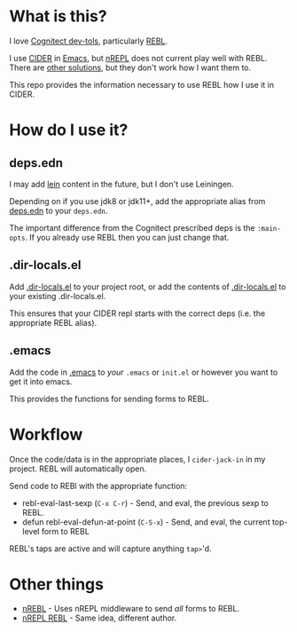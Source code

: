 # What is this?

I love [Cognitect dev-tols](https://www.cognitect.com/dev-tools/), particularly [REBL](https://github.com/cognitect-labs/REBL-distro).

I use [CIDER](https://github.com/clojure-emacs/cider) in [Emacs](https://www.gnu.org/software/emacs/), but [nREPL](https://nrepl.org/nrepl/0.8/index.html) does not current play well with REBL. There are [other solutions](#other-things), but they don't work how I want them to.

This repo provides the information necessary to use REBL how I use it in CIDER.

# How do I use it?

## deps.edn

I may add [lein](https://leiningen.org) content in the future, but I don't use Leiningen.

Depending on if you use jdk8 or jdk11+, add the appropriate alias from [deps.edn](https://github.com/admiralbumblebee/cider-rebl/blob/master/deps.edn) to your `deps.edn`.

The important difference from the Cognitect prescribed deps is the `:main-opts`. If you already use REBL then you can just change that.

## .dir-locals.el

Add [.dir-locals.el](https://github.com/admiralbumblebee/cider-rebl/blob/master/.dir-locals.el) to your project root, or add the contents of [.dir-locals.el](https://github.com/admiralbumblebee/cider-rebl/blob/master/.dir-locals.el) to your existing .dir-locals.el.

This ensures that your CIDER repl starts with the correct deps (i.e. the appropriate REBL alias).

## .emacs

Add the code in [.emacs](https://github.com/admiralbumblebee/cider-rebl/blob/master/.emacs) to _your_ `.emacs` or `init.el` or however you want to get it into emacs.

This provides the functions for sending forms to REBL.

# Workflow

Once the code/data is in the appropriate places, I `cider-jack-in` in my project. REBL will automatically open.

Send code to REBl with the appropriate function:

* rebl-eval-last-sexp (`C-x C-r`) - Send, and eval, the previous sexp to REBL.
* defun rebl-eval-defun-at-point (`C-S-x`) - Send, and eval, the current top-level form to REBL

REBL's taps are active and will capture anything `tap>`'d.

# Other things

* [nREBL](https://github.com/RickMoynihan/nrebl.middleware) - Uses nREPL middleware to send _all_ forms to REBL.
* [nREPL REBL](https://github.com/DaveWM/nrepl-rebl) - Same idea, different author.

